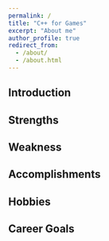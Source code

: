 ```yaml
---
permalink: /
title: "C++ for Games"
excerpt: "About me"
author_profile: true
redirect_from: 
  - /about/
  - /about.html
---
```


## Introduction

<!---
Introduce yourself, who are you? Where are you from? Why do you want to be a game programmer? What got you interested in game development? For example, you could tell about the moment in your life that you realized that you wanted to be a game programmer. 
-->

## Strengths

<!---
What are your strengths? What are you good at? Are you good in math? Do you like solving difficult problems? Do you consider yourself a critical thinker? Do you like to work in teams or do you do better as a solo flyer? What will you do to nourish your strengths?
-->

## Weakness

<!---
What are you not so good at? What do you find difficult? What do you want to improve about yourself? How do you think you can realize those improvements?
-->

## Accomplishments

<!---
What are you proud of? Have you participated in any sports? Did you win any awards? Did you make something cool with your friends? Use this section to brag about yourself!
-->

## Hobbies

<!---
What do you like doing in your spare time? What is your favorite video game (right now)? What kind of movies do you like? What kind of music do you like? Where is your favorite vacation spot?
-->

## Career Goals

<!---
What do you want to do when you graduate? What role do you see yourself in? Do you want to be the graphics programmer on your team or the gameplay programmer? Or maybe you are more interested in physics programming? Or maybe you'd just rather be the all-in-one guy that can help everyone in your team? Where do you want to work? Be specific! What companies appeal to you? Do you want to work in your home country or abroad? What steps do you need to take in order to aquire this job?
-->
